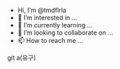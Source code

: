 
-  Hi, I’m @tmdflrla
- 👀 I’m interested in ...
- 🌱 I’m currently learning ...
- 💞️ I’m looking to collaborate on ...
- 📫 How to reach me ...

<!---
tmdflrla/tmdflrla is a ✨ special ✨ repository because its `README.md` (this file) appears on your GitHub profile.
You can click the Preview link to take a look at your changes.
--->
git a(유구)
